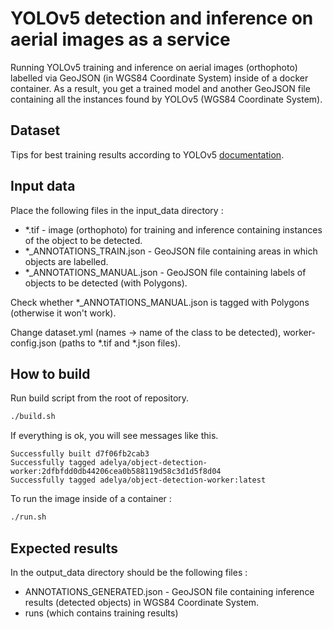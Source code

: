 # YOLOv5 detection and inference on aerial images as a service

Running YOLOv5 training and inference on aerial images (orthophoto) labelled via GeoJSON (in WGS84 Coordinate System) inside of a docker container. 
As a result, you get a trained model and another GeoJSON file containing all the instances found by YOLOv5 (WGS84 Coordinate System).

## Dataset
Tips for best training results according to YOLOv5 [documentation](https://docs.ultralytics.com/tutorials/training-tips-best-results/).

## Input data
Place the following files in the input_data directory :
- *.tif - image (orthophoto) for training and inference containing instances of the object to be detected.
- *_ANNOTATIONS_TRAIN.json - GeoJSON file containing areas in which objects are labelled.
- *_ANNOTATIONS_MANUAL.json - GeoJSON file containing labels of objects to be detected (with Polygons).

Check whether *_ANNOTATIONS_MANUAL.json is tagged with Polygons (otherwise it won't work).

Change dataset.yml (names -> name of the class to be detected), worker-config.json (paths to *.tif and *.json files).


## How to build
Run build script from the root of repository.
```bash
./build.sh
```

If everything is ok, you will see messages like this. 
```
Successfully built d7f06fb2cab3
Successfully tagged adelya/object-detection-worker:2dfbfdd0db44206cea0b588119d58c3d1d5f8d04
Successfully tagged adelya/object-detection-worker:latest
```



To run the image inside of a container :
```bash
./run.sh
```


## Expected results
In the output_data directory should be the following files :
- ANNOTATIONS_GENERATED.json - GeoJSON file containing inference results (detected objects) in WGS84 Coordinate System.
- runs (which contains training results)

